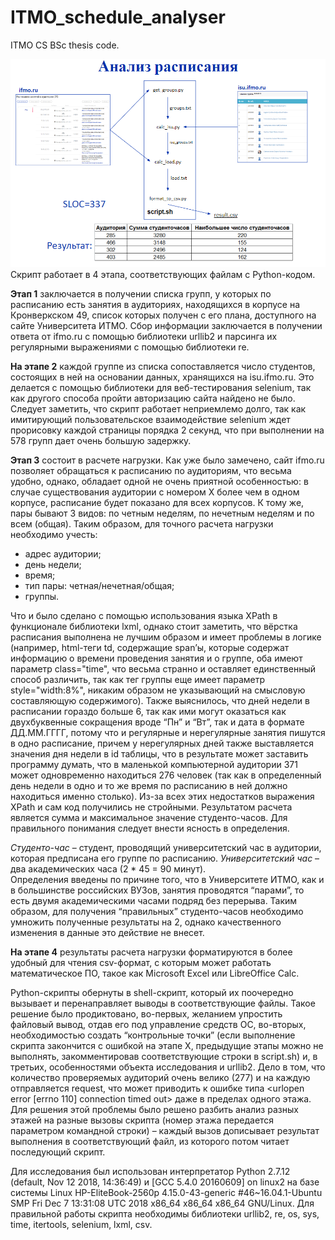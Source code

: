 # ITMO_schedule_analyser
ITMO CS BSc thesis code.

![Code scheme.](https://github.com/ib-rain/ITMO_schedule_analyser/blob/master/scheme.png)
Скрипт работает в 4 этапа, соответствующих файлам с Python-кодом.

__Этап 1__ заключается в получении списка групп, у которых по расписанию есть занятия в аудиториях, находящихся в корпусе на Кронверкском 49, список которых получен с его плана, доступного на сайте Университета ИТМО. Сбор информации заключается в получении ответа от ifmo.ru с помощью библиотеки urllib2 и парсинга их регулярными выражениями с помощью библиотеки re.  

__На этапе 2__ каждой группе из списка сопоставляется число студентов, состоящих в ней на основании данных, хранящихся на isu.ifmo.ru. Это делается с помощью библиотеки для веб-тестирования selenium, так как другого способа пройти авторизацию сайта найдено не было. Следует заметить, что скрипт работает неприемлемо долго, так как имитирующий пользовательское взаимодействие selenium ждет прорисовку каждой страницы порядка 2 секунд, что при выполнении на 578 групп дает очень большую задержку.  

__Этап 3__ состоит в расчете нагрузки. Как уже было замечено, сайт ifmo.ru позволяет обращаться к расписанию по аудиториям, что весьма удобно, однако, обладает одной не очень приятной особенностью: в случае существования аудитории с номером Х более чем в одном корпусе, расписание будет показано для всех корпусов. К тому же, пары бывают 3 видов: по четным неделям, по нечетным неделям и по всем (общая). Таким образом, для точного расчета нагрузки необходимо учесть:
* адрес аудитории;
* день недели;
* время;
* тип пары: четная/нечетная/общая;
* группы.

Что и было сделано с помощью использования языка XPath в функционале библиотеки lxml, однако стоит заметить, что вёрстка расписания выполнена не лучшим образом и имеет проблемы в логике (например, html-теги td, содержащие span’ы, которые содержат информацию о времени проведения занятия и о группе, оба имеют параметр class="time", что весьма странно и оставляет единственный способ различить, так как тег группы еще имеет параметр style="width:8%", никаким образом не указывающий на смысловую составляющую содержимого). Также выяснилось, что дней недели в расписании гораздо больше 6, так как ими могут оказаться как двухбуквенные сокращения  вроде “Пн” и “Вт”, так и дата в формате ДД.ММ.ГГГГ, потому что и регулярные и нерегулярные занятия пишутся в одно расписание, причем у нерегулярных дней также выставляется значения дня недели в id таблицы, что в результате может заставить программу думать, что в маленькой компьютерной аудитории 371 может одновременно находиться 276 человек (так как в определенный день недели в одно и то же время по расписанию в ней должно находиться именно столько). Из-за всех этих недостатков выражения XPath и сам код получились не стройными. Результатом расчета является сумма и максимальное значение студенто-часов. Для правильного понимания следует внести ясность в определения.

_Студенто-час_ – студент, проводящий университетский час в аудитории, которая предписана его группе по расписанию. _Университетский час_ – два академических часа (2 * 45 = 90 минут).  
Определения введены по причине того, что в Университете ИТМО, как и в большинстве российских ВУЗов, занятия проводятся “парами”, то есть двумя академическими часами подряд без перерыва.
Таким образом, для получения “правильных” студенто-часов необходимо умножить полученные результаты на 2, однако качественного изменения в данные это действие не внесет.

__На этапе 4__ результаты расчета нагрузки форматируются в более удобный для чтения csv-формат, с которым может работать математическое ПО, такое как Microsoft Excel или LibreOffice Calc.

Python-скрипты обернуты в shell-скрипт, который их поочередно вызывает и перенаправляет выводы в соответствующие файлы. Такое решение было продиктовано, во-первых, желанием упростить файловый вывод, отдав его под управление средств ОС, во-вторых, необходимостью создать “контрольные точки” (если выполнение скрипта закончится с ошибкой на этапе Х, предыдущие этапы можно не выполнять, закомментировав соответствующие строки в script.sh) и, в третьих, особенностями объекта исследования и urllib2. Дело в том, что количество проверяемых аудиторий очень велико (277) и на каждую отправляется request, что может приводить к ошибке типа <urlopen error [errno 110] connection timed out> даже в пределах одного этажа. Для решения этой проблемы было решено разбить анализ разных этажей на разные вызовы скрипта (номер этажа передается параметром командной строки) – каждый вызов дописывает результат выполнения в соответствующий файл, из которого потом читает последующий скрипт. 

Для исследования был использован интерпретатор Python 2.7.12 (default, Nov 12 2018, 14:36:49) и  [GCC 5.4.0 20160609] on linux2 на базе системы    Linux HP-EliteBook-2560p 4.15.0-43-generic #46~16.04.1-Ubuntu SMP Fri Dec 7 13:31:08 UTC 2018 x86_64 x86_64 x86_64 GNU/Linux.
Для правильной работы скрипта необходимы библиотеки urllib2, re, os, sys, time, itertools, selenium, lxml, csv.
